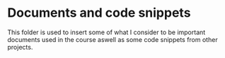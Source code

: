 # Documents and code snippets

This folder is used to insert some of what I consider to be important documents used in the course aswell as some code snippets from other projects.

